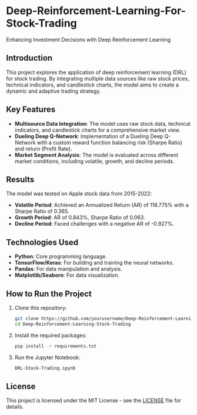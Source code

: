 # Deep-Reinforcement-Learning-For-Stock-Trading
Enhancing Investment Decisions with Deep Reinforcement Learning

## Introduction
This project explores the application of deep reinforcement learning (DRL) for stock trading. By integrating multiple data sources like raw stock prices, technical indicators, and candlestick charts, the model aims to create a dynamic and adaptive trading strategy.

## Key Features
- **Multisource Data Integration**: The model uses raw stock data, technical indicators, and candlestick charts for a comprehensive market view.
- **Dueling Deep Q-Network**: Implementation of a Dueling Deep Q-Network with a custom reward function balancing risk (Sharpe Ratio) and return (Profit Rate).
- **Market Segment Analysis**: The model is evaluated across different market conditions, including volatile, growth, and decline periods.

## Results
The model was tested on Apple stock data from 2015-2022:
- **Volatile Period**: Achieved an Annualized Return (AR) of 118.775% with a Sharpe Ratio of 0.365.
- **Growth Period**: AR of 0.843%, Sharpe Ratio of 0.063.
- **Decline Period**: Faced challenges with a negative AR of -0.927%.

## Technologies Used
- **Python**: Core programming language.
- **TensorFlow/Keras**: For building and training the neural networks.
- **Pandas**: For data manipulation and analysis.
- **Matplotlib/Seaborn**: For data visualization.

## How to Run the Project
1. Clone this repository:
    ```bash
    git clone https://github.com/yourusername/Deep-Reinforcement-Learning-Stock-Trading.git
    cd Deep-Reinforcement-Learning-Stock-Trading
    ```
2. Install the required packages:
    ```bash
    pip install -r requirements.txt
    ```
3. Run the Jupyter Notebook:
    ```bash
    DRL-Stock-Trading.ipynb
    ```

## License
This project is licensed under the MIT License - see the [LICENSE](LICENSE) file for details.
